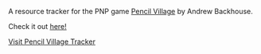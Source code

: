 A resource tracker for the PNP game [Pencil Village](https://pencilvillage.org/) by Andrew Backhouse.

Check it out [here!](https://carsonhatch94.github.io/pencil-village-tracker/)

<a href="https://carsonhatch94.github.io/pencil-village-tracker/" target="_blank" rel="noopener noreferrer">Visit Pencil Village Tracker</a>
